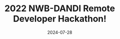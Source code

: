 ---
title: "2022 NWB-DANDI Remote Developer Hackathon!"
date: 2024-07-28
lastDate: 2024-07-30
comments: 12
time: "9:00 - 3:00"
register_btn: /
weight: 5
---
